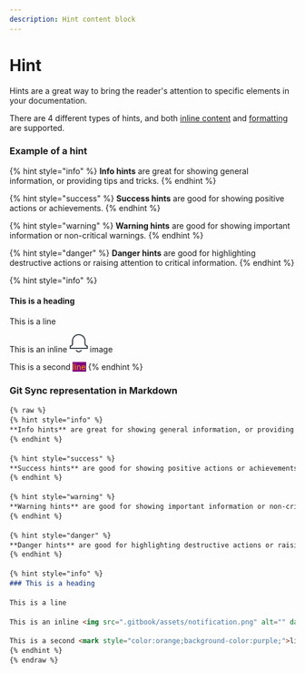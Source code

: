```yaml
---
description: Hint content block
---
```


# Hint

Hints are a great way to bring the reader's attention to specific elements in your documentation.

There are 4 different types of hints, and both [inline content](../editor/inline/) and [formatting](../editor/formatting.md) are supported.

### Example of a hint

{% hint style="info" %}
**Info hints** are great for showing general information, or providing tips and tricks.
{% endhint %}

{% hint style="success" %}
**Success hints** are good for showing positive actions or achievements.
{% endhint %}

{% hint style="warning" %}
**Warning hints** are good for showing important information or non-critical warnings.
{% endhint %}

{% hint style="danger" %}
**Danger hints** are good for highlighting destructive actions or raising attention to critical information.
{% endhint %}

{% hint style="info" %}
#### This is a heading

This is a line

This is an inline <img src="../../.gitbook/assets/notification.png" alt="" data-size="line"> image

This is a second <mark style="color:orange;background-color:purple;">line</mark>
{% endhint %}

### Git Sync representation in Markdown

```markdown
{% raw %}
{% hint style="info" %}
**Info hints** are great for showing general information, or providing tips and tricks.
{% endhint %}

{% hint style="success" %}
**Success hints** are good for showing positive actions or achievements.
{% endhint %}

{% hint style="warning" %}
**Warning hints** are good for showing important information or non-critical warnings.
{% endhint %}

{% hint style="danger" %}
**Danger hints** are good for highlighting destructive actions or raising attention to critical information.
{% endhint %}

{% hint style="info" %}
### This is a heading

This is a line

This is an inline <img src=".gitbook/assets/notification.png" alt="" data-size="line"> image

This is a second <mark style="color:orange;background-color:purple;">line</mark>
{% endhint %}
{% endraw %}
```
